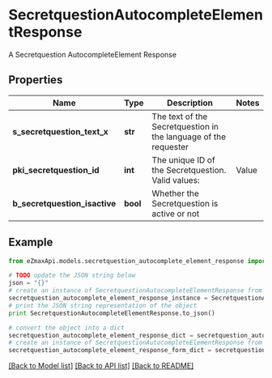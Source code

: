 # SecretquestionAutocompleteElementResponse

A Secretquestion AutocompleteElement Response

## Properties
Name | Type | Description | Notes
------------ | ------------- | ------------- | -------------
**s_secretquestion_text_x** | **str** | The text of the Secretquestion in the language of the requester | 
**pki_secretquestion_id** | **int** | The unique ID of the Secretquestion.  Valid values:  |Value|Description| |-|-| |1|The name of the hospital in which you were born| |2|The name of your grade school| |3|The last name of your favorite teacher| |4|Your favorite sports team| |5|Your favorite TV show| |6|Your favorite movie| |7|The name of the street on which you grew up| |8|The name of your first employer| |9|Your first car| |10|Your favorite food| |11|The name of your first pet| |12|Favorite musician/band| |13|What instrument you play| |14|Your father&#39;s middle name| |15|Your mother&#39;s maiden name| |16|Name of your eldest child| |17|Your spouse&#39;s middle name| |18|Favorite restaurant| |19|Childhood nickname| |20|Favorite vacation destination| |21|Your boat&#39;s name| |22|Date of Birth (YYYY-MM-DD)| |22|Secret Code| |22|Your reference code| | 
**b_secretquestion_isactive** | **bool** | Whether the Secretquestion is active or not | 

## Example

```python
from eZmaxApi.models.secretquestion_autocomplete_element_response import SecretquestionAutocompleteElementResponse

# TODO update the JSON string below
json = "{}"
# create an instance of SecretquestionAutocompleteElementResponse from a JSON string
secretquestion_autocomplete_element_response_instance = SecretquestionAutocompleteElementResponse.from_json(json)
# print the JSON string representation of the object
print SecretquestionAutocompleteElementResponse.to_json()

# convert the object into a dict
secretquestion_autocomplete_element_response_dict = secretquestion_autocomplete_element_response_instance.to_dict()
# create an instance of SecretquestionAutocompleteElementResponse from a dict
secretquestion_autocomplete_element_response_form_dict = secretquestion_autocomplete_element_response.from_dict(secretquestion_autocomplete_element_response_dict)
```
[[Back to Model list]](../README.md#documentation-for-models) [[Back to API list]](../README.md#documentation-for-api-endpoints) [[Back to README]](../README.md)



